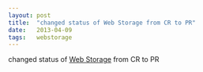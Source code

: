 ```yaml
---
layout: post
title:  "changed status of Web Storage from CR to PR"
date:   2013-04-09
tags:   webstorage
---
```


changed status of [Web Storage](/spec/webstorage) from CR to PR

